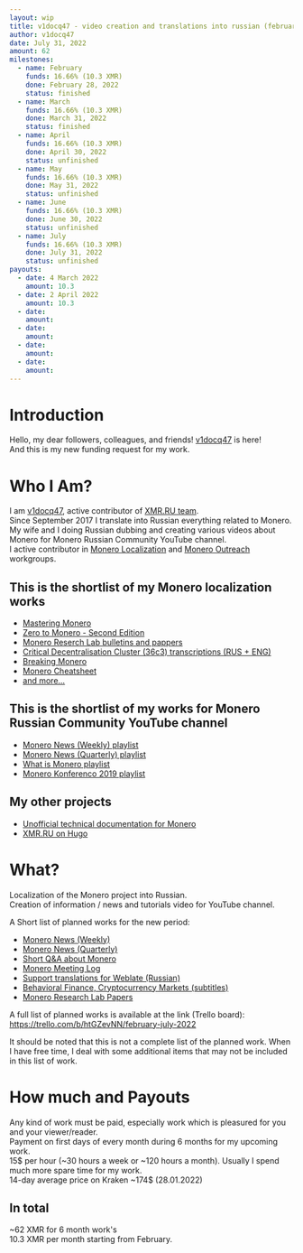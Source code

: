 ```yaml
---
layout: wip
title: v1docq47 - video creation and translations into russian (february - july 2022)
author: v1docq47
date: July 31, 2022
amount: 62
milestones:
  - name: February
    funds: 16.66% (10.3 XMR)
    done: February 28, 2022
    status: finished
  - name: March
    funds: 16.66% (10.3 XMR)
    done: March 31, 2022
    status: finished
  - name: April
    funds: 16.66% (10.3 XMR)
    done: April 30, 2022
    status: unfinished
  - name: May
    funds: 16.66% (10.3 XMR)
    done: May 31, 2022
    status: unfinished
  - name: June
    funds: 16.66% (10.3 XMR)
    done: June 30, 2022
    status: unfinished
  - name: July
    funds: 16.66% (10.3 XMR)
    done: July 31, 2022
    status: unfinished
payouts:
  - date: 4 March 2022
    amount: 10.3
  - date: 2 April 2022
    amount: 10.3
  - date:
    amount:
  - date:
    amount:
  - date:
    amount:
  - date:
    amount:
---
```


# Introduction

Hello, my dear followers, colleagues, and friends!
[v1docq47](https://t.me/v1docq47) is here!  
And this is my new funding request for my work.

# Who I Am?

I am [v1docq47](https://github.com/v1docq47), active contributor of [XMR.RU team](https://xmr.ru/members/50/).  
Since September 2017 I translate into Russian everything related to Monero.  
My wife and I doing Russian dubbing and creating various videos about Monero for Monero Russian Community YouTube channel.   
I active contributor in [Monero Localization](https://translate.getmonero.org/user/v1docq47/) and [Monero Outreach](https://github.com/monero-ecosystem/outreach-docs/pulls?q=is%3Apr+is%3Aclosed+v1docq47) workgroups.

## This is the shortlist of my Monero localization works

- [Mastering Monero](https://github.com/monerobook/monerobook/pull/81)  
- [Zero to Monero - Second Edition](https://github.com/UkoeHB/Monero-RCT-report/pull/9)  
- [Monero Reserch Lab bulletins and pappers](https://github.com/v1docq47/monero-research-lab-translations/tree/master/publications/bulletins)  
- [Critical Decentralisation Cluster (36c3) transcriptions (RUS + ENG)](https://github.com/v1docq47/monero-cdc-36c3-transcriptions)  
- [Breaking Monero](https://github.com/monero-ecosystem/outreach-docs/tree/master/monero-outreach-docs/translations/ru/transcriptions/breaking_monero)  
- [Monero Cheatsheet](https://www.bybaro.it/Moh3po/)  
- [and more...](https://github.com/pulls?q=is%3Apr+author%3Av1docq47+archived%3Afalse+is%3Aclosed)

## This is the shortlist of my works for Monero Russian Community YouTube channel

- [Monero News (Weekly) playlist](https://www.youtube.com/watch?v=ixUamqRd3nc&list=PLQyX7h187qnQWtCN6brBXsB9QLEuaJWQO)  
- [Monero News (Quarterly) playlist](https://www.youtube.com/watch?v=XZD-b2gq9dQ&list=PLQyX7h187qnTrEQo1n1_-lxR5tk0qlRKo)  
- [What is Monero playlist](https://www.youtube.com/watch?v=FOsHxWG5jNs&list=PLQyX7h187qnTqq4_-EAnp4HZk9eJpMvZK)  
- [Monero Konferenco 2019 playlist](https://www.youtube.com/watch?v=56Tr03HzGJ8&list=PLQyX7h187qnSZG_PTYtO57_z_nFOlWWEM)  

## My other projects

- [Unofficial technical documentation for Monero](https://wiki.xmr.ru/)  
- [XMR.RU on Hugo](https://github.com/xmr-ru/xmr_ru)

# What?

Localization of the Monero project into Russian.  
Creation of information / news and tutorials video for YouTube channel.  

A Short list of planned works for the new period:
- [Monero News (Weekly)](https://trello.com/c/6gZdbS5f/3-monero-news-weekly)
- [Monero News (Quarterly)](https://trello.com/c/WV6vwC8s/2-monero-news-quarterly)
- [Short Q&A about Monero](https://trello.com/c/bSJuEguZ/6-short-qa-about-monero)
- [Monero Meeting Log](https://trello.com/c/lzwe1Rk0/7-monero-meeting-log)
- [Support translations for Weblate (Russian)](https://trello.com/c/SCKgmryw/1-support-translations-for-weblate)
- [Behavioral Finance, Cryptocurrency Markets (subtitles)](https://trello.com/c/R8LQNrh8/5-behavioral-finance-cryptocurrency-markets-subtitles)
- [Monero Research Lab Papers](https://trello.com/c/UOp35NoU/4-monero-research-lab-papers)

A full list of planned works is available at the link (Trello board):  
https://trello.com/b/htGZevNN/february-july-2022

It should be noted that this is not a complete list of the planned work. When I have free time, I deal with some additional items that may not be included in this list of work.

# How much and Payouts

Any kind of work must be paid, especially work which is pleasured for you and your viewer/reader.  
Payment on first days of every month during 6 months for my upcoming work.  
15$ per hour (~30 hours a week or ~120 hours a month). Usually I spend much more spare time for my work.  
14-day average price on Kraken ~174$ (28.01.2022)

## In total

~62 XMR for 6 month work's  
10.3 XMR per month starting from February.
